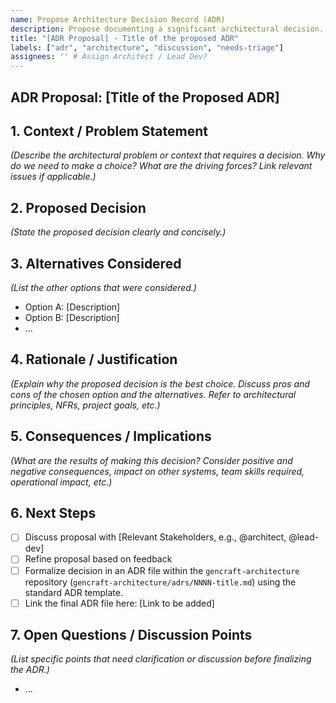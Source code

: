 ```yaml
---
name: Propose Architecture Decision Record (ADR)
description: Propose documenting a significant architectural decision.
title: "[ADR Proposal] - Title of the proposed ADR"
labels: ["adr", "architecture", "discussion", "needs-triage"]
assignees: '' # Assign Architect / Lead Dev?
---
```


## ADR Proposal: [Title of the Proposed ADR]

## 1. Context / Problem Statement

*(Describe the architectural problem or context that requires a decision. Why do we need to make a choice? What are the driving forces? Link relevant issues if applicable.)*

## 2. Proposed Decision

*(State the proposed decision clearly and concisely.)*

## 3. Alternatives Considered

*(List the other options that were considered.)*

* Option A: [Description]
* Option B: [Description]
* ...

## 4. Rationale / Justification

*(Explain why the proposed decision is the best choice. Discuss pros and cons of the chosen option and the alternatives. Refer to architectural principles, NFRs, project goals, etc.)*

## 5. Consequences / Implications

*(What are the results of making this decision? Consider positive and negative consequences, impact on other systems, team skills required, operational impact, etc.)*

## 6. Next Steps

* [ ] Discuss proposal with [Relevant Stakeholders, e.g., @architect, @lead-dev]
* [ ] Refine proposal based on feedback
* [ ] Formalize decision in an ADR file within the `gencraft-architecture` repository (`gencraft-architecture/adrs/NNNN-title.md`) using the standard ADR template.
* [ ] Link the final ADR file here: [Link to be added]

## 7. Open Questions / Discussion Points

*(List specific points that need clarification or discussion before finalizing the ADR.)*

* ...
